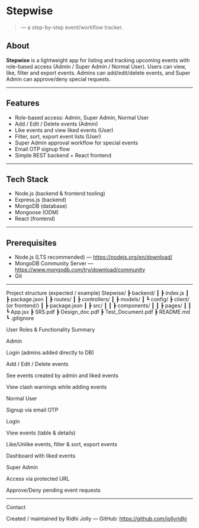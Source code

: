 # Stepwise
>  — a step-by-step event/workflow tracker.

## About
**Stepwise**  is a lightweight app for listing and tracking upcoming events with role-based access (Admin / Super Admin / Normal User). Users can view, like, filter and export events. Admins can add/edit/delete events, and Super Admin can approve/deny special requests.

---

## Features
- Role-based access: Admin, Super Admin, Normal User
- Add / Edit / Delete events (Admin)
- Like events and view liked events (User)
- Filter, sort, export event lists (User)
- Super Admin approval workflow for special events
- Email OTP signup flow
- Simple REST backend + React frontend

---

## Tech Stack
- Node.js (backend & frontend tooling)
- Express.js (backend)
- MongoDB (database)
- Mongoose (ODM)
- React (frontend)

---

## Prerequisites
- Node.js (LTS recommended) — https://nodejs.org/en/download/  
- MongoDB Community Server — https://www.mongodb.com/try/download/community  
- Git

---

Project structure (expected / example)
Stepwise/
 ┣ backend/
 ┃ ┣ index.js
 ┃ ┣ package.json
 ┃ ┣ routes/
 ┃ ┣ controllers/
 ┃ ┣ models/
 ┃ ┗ config/
 ┣ client/ (or frontend/)
 ┃ ┣ package.json
 ┃ ┣ src/
 ┃ ┃ ┣ components/
 ┃ ┃ ┣ pages/
 ┃ ┃ ┗ App.jsx
 ┣ SRS.pdf
 ┣ Design_doc.pdf
 ┣ Test_Document.pdf
 ┣ README.md
 ┗ .gitignore

User Roles & Functionality Summary

Admin

Login (admins added directly to DB)

Add / Edit / Delete events

See events created by admin and liked events

View clash warnings while adding events

Normal User

Signup via email OTP

Login

View events (table & details)

Like/Unlike events, filter & sort, export events

Dashboard with liked events

Super Admin

Access via protected URL 

Approve/Deny pending event requests

---
Contact

Created / maintained by Ridhi Jolly — GitHub: https://github.com/jollyridhi
